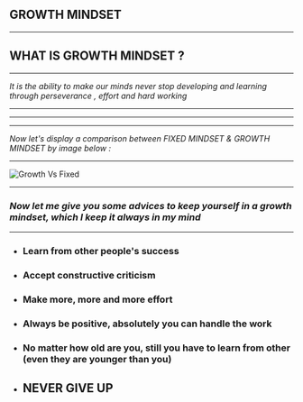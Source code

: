 ## **GROWTH MINDSET**
***

## **WHAT IS GROWTH MINDSET ?**
***

*It is the ability to make our minds never stop developing and learning through perseverance , effort and hard working*


***
***
***
 *Now let's display a comparison between *FIXED MINDSET* & *GROWTH MINDSET* by image below :*
***
![Growth Vs Fixed](https://3kllhk1ibq34qk6sp3bhtox1-wpengine.netdna-ssl.com/wp-content/uploads/NewGrowthMindset2.png)
***
### *Now let me give you some advices to keep yourself in a growth mindset, which I keep it always in my mind*
***
 * ### Learn from other people's success
 * ### Accept constructive criticism 
 * ### Make more, more and more effort 
 * ### Always be positive, absolutely you can handle the work 
 * ### No matter how old are you, still you have to learn from other (even they are younger than you) 
 * ## NEVER GIVE UP



